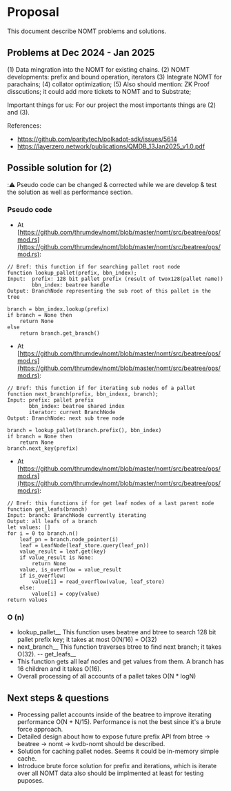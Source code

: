 # Proposal

This document describe NOMT problems and solutions.

## Problems at Dec 2024 - Jan 2025

(1) Data mingration into the NOMT for existing chains.
(2) NOMT developments: prefix and bound operation, iterators
(3) Integrate NOMT for parachains;
(4) collator optimization;
(5) Also should mention: ZK Proof disscutions; it could add more tickets to NOMT and to Substrate;

Important things for us: For our project the most importants things are (2) and (3).

References:
- https://github.com/paritytech/polkadot-sdk/issues/5614
- https://layerzero.network/publications/QMDB_13Jan2025_v1.0.pdf

## Possible solution for (2)
::warning: Pseudo code can be changed & corrected while we are develop & test the solution as well as
performance section.
### Pseudo code

- At [https://github.com/thrumdev/nomt/blob/master/nomt/src/beatree/ops/mod.rs](https://github.com/thrumdev/nomt/blob/master/nomt/src/beatree/ops/mod.rs):
```
// Bref: this function if for searching pallet root node
function lookup_pallet(prefix, bbn_index);
Input: 	prefix: 128 bit pallet prefix (result of twox128(pallet name))
		bbn_index: beatree handle
Output: BranchNode representing the sub root of this pallet in the tree

branch = bbn_index.lookup(prefix)
if branch = None then
	return None
else
	return branch.get_branch()
```

- At [https://github.com/thrumdev/nomt/blob/master/nomt/src/beatree/ops/mod.rs](https://github.com/thrumdev/nomt/blob/master/nomt/src/beatree/ops/mod.rs):
```
// Bref: this function if for iterating sub nodes of a pallet
function next_branch(prefix, bbn_indexx, branch);
Input: prefix: pallet prefix
	   bbn_index: beatree shared index
	   iterator: current BranchNode
Output: BranchNode: next sub tree node

branch = lookup_pallet(branch.prefix(), bbn_index)
if branch = None then
    return None
branch.next_key(prefix)
```

- At [https://github.com/thrumdev/nomt/blob/master/nomt/src/beatree/ops/mod.rs](https://github.com/thrumdev/nomt/blob/master/nomt/src/beatree/ops/mod.rs):
```
// Bref: this functions if for get leaf nodes of a last parent node
function get_leafs(branch)
Input: branch: BranchNode currently iterating
Output: all leafs of a branch
let values: []
for i = 0 to branch.n()
    leaf_pn = branch.node_pointer(i)
	leaf = LeafNode(leaf_store.query(leaf_pn))
    value_result = leaf.get(key)
	if value_result is None:
	    return None
	value, is_overflow = value_result
	if is_overflow:
	    value[i] = read_overflow(value, leaf_store)
	else:
	    value[i] = copy(value)
return values
```

### O (n)
- lookup_pallet__
This function uses beatree and btree to search 128 bit pallet prefix key; it takes at most O(N/16) = O(32)
- next_branch__
This function traverses btree to find next branch; it takes O(32).
-- get_leafs__
- This function gets all leaf nodes and get values from them. A branch has 16 children and it takes O(16).
- Overall processing of all accounts of a pallet takes O(N * logN)

## Next steps & questions
- Processing pallet accounts inside of the beatree to improve iterating performance O(N + N/15). Performance is not the best since it's a brute force approach.
- Detailed design about how to expose future prefix API from btree -> beatree -> nomt -> kvdb-nomt should be described.
- Solution for caching pallet nodes. Seems it could be in-memory simple cache.
- Introduce brute force solution for prefix and iterations, which is iterate over all NOMT data also should be implmented at least for testing puposes.
